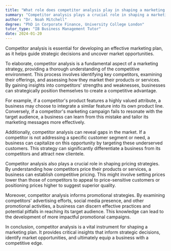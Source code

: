 ```yaml
---
title: "What role does competitor analysis play in shaping a marketing plan?"
summary: "Competitor analysis plays a crucial role in shaping a marketing plan by informing strategic decisions and identifying market opportunities."
author: "Dr. Noah Mitchell"
degree: "PhD in Corporate Finance, University College London"
tutor_type: "IB Business Management Tutor"
date: 2024-01-20
---
```


Competitor analysis is essential for developing an effective marketing plan, as it helps guide strategic decisions and uncover market opportunities.

To elaborate, competitor analysis is a fundamental aspect of a marketing strategy, providing a thorough understanding of the competitive environment. This process involves identifying key competitors, examining their offerings, and assessing how they market their products or services. By gaining insights into competitors' strengths and weaknesses, businesses can strategically position themselves to create a competitive advantage.

For example, if a competitor's product features a highly valued attribute, a business may choose to integrate a similar feature into its own product line. Conversely, if a competitor's marketing campaign fails to resonate with the target audience, a business can learn from this mistake and tailor its marketing messages more effectively.

Additionally, competitor analysis can reveal gaps in the market. If a competitor is not addressing a specific customer segment or need, a business can capitalize on this opportunity by targeting these underserved customers. This strategy can significantly differentiate a business from its competitors and attract new clientele.

Competitor analysis also plays a crucial role in shaping pricing strategies. By understanding how competitors price their products or services, a business can establish competitive pricing. This might involve setting prices lower than those of competitors to appeal to price-sensitive customers or positioning prices higher to suggest superior quality.

Moreover, competitor analysis informs promotional strategies. By examining competitors' advertising efforts, social media presence, and other promotional activities, a business can discern effective practices and potential pitfalls in reaching its target audience. This knowledge can lead to the development of more impactful promotional campaigns.

In conclusion, competitor analysis is a vital instrument for shaping a marketing plan. It provides critical insights that inform strategic decisions, identify market opportunities, and ultimately equip a business with a competitive edge.
    